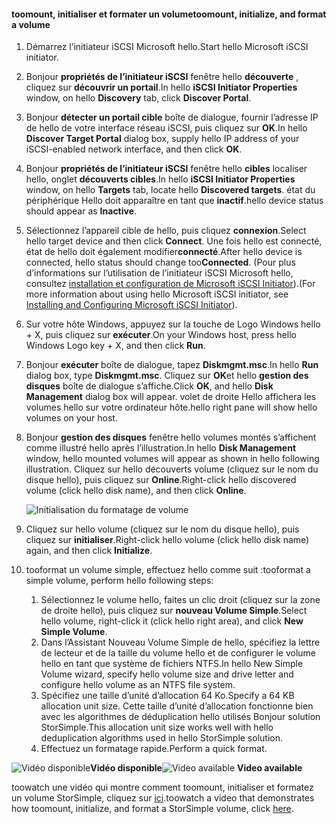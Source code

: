 <!--author=SharS last changed: 9/17/15-->

#### <a name="toomount-initialize-and-format-a-volume"></a><span data-ttu-id="9fba7-101">toomount, initialiser et formater un volume</span><span class="sxs-lookup"><span data-stu-id="9fba7-101">toomount, initialize, and format a volume</span></span>
1. <span data-ttu-id="9fba7-102">Démarrez l’initiateur iSCSI Microsoft hello.</span><span class="sxs-lookup"><span data-stu-id="9fba7-102">Start hello Microsoft iSCSI initiator.</span></span>
2. <span data-ttu-id="9fba7-103">Bonjour **propriétés de l’initiateur iSCSI** fenêtre hello **découverte** , cliquez sur **découvrir un portail**.</span><span class="sxs-lookup"><span data-stu-id="9fba7-103">In hello **iSCSI Initiator Properties** window, on hello **Discovery** tab, click **Discover Portal**.</span></span>
3. <span data-ttu-id="9fba7-104">Bonjour **détecter un portail cible** boîte de dialogue, fournir l’adresse IP de hello de votre interface réseau iSCSI, puis cliquez sur **OK**.</span><span class="sxs-lookup"><span data-stu-id="9fba7-104">In hello **Discover Target Portal** dialog box, supply hello IP address of your iSCSI-enabled network interface, and then click **OK**.</span></span> 
4. <span data-ttu-id="9fba7-105">Bonjour **propriétés de l’initiateur iSCSI** fenêtre hello **cibles** localiser hello, onglet **découverts cibles**.</span><span class="sxs-lookup"><span data-stu-id="9fba7-105">In hello **iSCSI Initiator Properties** window, on hello **Targets** tab, locate hello **Discovered targets**.</span></span> <span data-ttu-id="9fba7-106">état du périphérique Hello doit apparaître en tant que **inactif**.</span><span class="sxs-lookup"><span data-stu-id="9fba7-106">hello device status should appear as **Inactive**.</span></span>
5. <span data-ttu-id="9fba7-107">Sélectionnez l’appareil cible de hello, puis cliquez **connexion**.</span><span class="sxs-lookup"><span data-stu-id="9fba7-107">Select hello target device and then click **Connect**.</span></span> <span data-ttu-id="9fba7-108">Une fois hello est connecté, état de hello doit également modifier**connecté**.</span><span class="sxs-lookup"><span data-stu-id="9fba7-108">After hello device is connected, hello status should change too**Connected**.</span></span> <span data-ttu-id="9fba7-109">(Pour plus d’informations sur l’utilisation de l’initiateur iSCSI Microsoft hello, consultez [installation et configuration de Microsoft iSCSI Initiator][1]).</span><span class="sxs-lookup"><span data-stu-id="9fba7-109">(For more information about using hello Microsoft iSCSI initiator, see [Installing and Configuring Microsoft iSCSI Initiator][1]).</span></span>
6. <span data-ttu-id="9fba7-110">Sur votre hôte Windows, appuyez sur la touche de Logo Windows hello + X, puis cliquez sur **exécuter**.</span><span class="sxs-lookup"><span data-stu-id="9fba7-110">On your Windows host, press hello Windows Logo key + X, and then click **Run**.</span></span> 
7. <span data-ttu-id="9fba7-111">Bonjour **exécuter** boîte de dialogue, tapez **Diskmgmt.msc**.</span><span class="sxs-lookup"><span data-stu-id="9fba7-111">In hello **Run** dialog box, type **Diskmgmt.msc**.</span></span> <span data-ttu-id="9fba7-112">Cliquez sur **OK**et hello **gestion des disques** boîte de dialogue s’affiche.</span><span class="sxs-lookup"><span data-stu-id="9fba7-112">Click **OK**, and hello **Disk Management** dialog box will appear.</span></span> <span data-ttu-id="9fba7-113">volet de droite Hello affichera les volumes hello sur votre ordinateur hôte.</span><span class="sxs-lookup"><span data-stu-id="9fba7-113">hello right pane will show hello volumes on your host.</span></span>
8. <span data-ttu-id="9fba7-114">Bonjour **gestion des disques** fenêtre hello volumes montés s’affichent comme illustré hello après l’illustration.</span><span class="sxs-lookup"><span data-stu-id="9fba7-114">In hello **Disk Management** window, hello mounted volumes will appear as shown in hello following illustration.</span></span> <span data-ttu-id="9fba7-115">Cliquez sur hello découverts volume (cliquez sur le nom du disque hello), puis cliquez sur **Online**.</span><span class="sxs-lookup"><span data-stu-id="9fba7-115">Right-click hello discovered volume (click hello disk name), and then click **Online**.</span></span>
   
     ![Initialisation du formatage de volume](./media/storsimple-mount-initialize-format-volume/HCS_InitializeFormatVolume-include.png) 
9. <span data-ttu-id="9fba7-117">Cliquez sur hello volume (cliquez sur le nom du disque hello), puis cliquez sur **initialiser**.</span><span class="sxs-lookup"><span data-stu-id="9fba7-117">Right-click hello volume (click hello disk name) again, and then click **Initialize**.</span></span>
10. <span data-ttu-id="9fba7-118">tooformat un volume simple, effectuez hello comme suit :</span><span class="sxs-lookup"><span data-stu-id="9fba7-118">tooformat a simple volume, perform hello following steps:</span></span>
    
    1. <span data-ttu-id="9fba7-119">Sélectionnez le volume hello, faites un clic droit (cliquez sur la zone de droite hello), puis cliquez sur **nouveau Volume Simple**.</span><span class="sxs-lookup"><span data-stu-id="9fba7-119">Select hello volume, right-click it (click hello right area), and click **New Simple Volume**.</span></span>
    2. <span data-ttu-id="9fba7-120">Dans l’Assistant Nouveau Volume Simple de hello, spécifiez la lettre de lecteur et de la taille du volume hello et de configurer le volume hello en tant que système de fichiers NTFS.</span><span class="sxs-lookup"><span data-stu-id="9fba7-120">In hello New Simple Volume wizard, specify hello volume size and drive letter and configure hello volume as an NTFS file system.</span></span>
    3. <span data-ttu-id="9fba7-121">Spécifiez une taille d’unité d’allocation 64 Ko.</span><span class="sxs-lookup"><span data-stu-id="9fba7-121">Specify a 64 KB allocation unit size.</span></span> <span data-ttu-id="9fba7-122">Cette taille d’unité d’allocation fonctionne bien avec les algorithmes de déduplication hello utilisés Bonjour solution StorSimple.</span><span class="sxs-lookup"><span data-stu-id="9fba7-122">This allocation unit size works well with hello deduplication algorithms used in hello StorSimple solution.</span></span>
    4. <span data-ttu-id="9fba7-123">Effectuez un formatage rapide.</span><span class="sxs-lookup"><span data-stu-id="9fba7-123">Perform a quick format.</span></span>

<span data-ttu-id="9fba7-124">![Vidéo disponible](./media/storsimple-mount-initialize-format-volume/Video_icon.png)**Vidéo disponible**</span><span class="sxs-lookup"><span data-stu-id="9fba7-124">![Video available](./media/storsimple-mount-initialize-format-volume/Video_icon.png) **Video available**</span></span>

<span data-ttu-id="9fba7-125">toowatch une vidéo qui montre comment toomount, initialiser et formatez un volume StorSimple, cliquez sur [ici](https://azure.microsoft.com/documentation/videos/mount-initialize-and-format-a-storsimple-volume/).</span><span class="sxs-lookup"><span data-stu-id="9fba7-125">toowatch a video that demonstrates how toomount, initialize, and format a StorSimple volume, click [here](https://azure.microsoft.com/documentation/videos/mount-initialize-and-format-a-storsimple-volume/).</span></span>

<!--Link references-->
[1]: https://technet.microsoft.com/library/ee338480(WS.10).aspx
